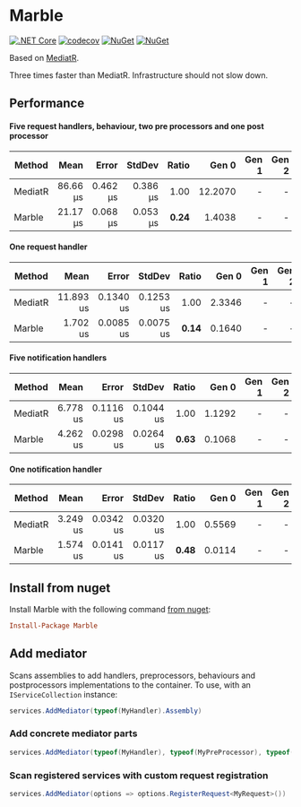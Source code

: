 # Marble

[![.NET Core](https://github.com/teoadal/marble/workflows/.NET%20Core/badge.svg?branch=master)](https://github.com/teoadal/marble/actions)
[![codecov](https://codecov.io/gh/teoadal/marble/branch/master/graph/badge.svg)](https://codecov.io/gh/teoadal/marble)
[![NuGet](https://img.shields.io/nuget/v/marble.svg)](https://www.nuget.org/packages/marble) 
[![NuGet](https://img.shields.io/nuget/dt/marble.svg)](https://www.nuget.org/packages/marble)

Based on [MediatR](https://github.com/jbogard/MediatR).

Three times faster than MediatR. Infrastructure should not slow down.

## Performance

#### Five request handlers, behaviour, two pre processors and one post processor

|  Method |     Mean |    Error |   StdDev | Ratio |   Gen 0 | Gen 1 | Gen 2 | Allocated |
|-------- |---------:|---------:|---------:|------:|--------:|------:|------:|----------:|
| MediatR | 86.66 μs | 0.462 μs | 0.386 μs |  1.00 | 12.2070 |     - |     - |  75.31 KB |
|  Marble | 21.17 μs | 0.068 μs | 0.053 μs |  **0.24** |  1.4038 |     - |     - |   8.74 KB |

#### One request handler

|  Method |      Mean |     Error |    StdDev | Ratio |  Gen 0 | Gen 1 | Gen 2 | Allocated |
|-------- |----------:|----------:|----------:|------:|-------:|------:|------:|----------:|
| MediatR | 11.893 us | 0.1340 us | 0.1253 us |  1.00 | 2.3346 |     - |     - |  14.37 KB |
|  Marble |  1.702 us | 0.0085 us | 0.0075 us |  **0.14** | 0.1640 |     - |     - |   1.01 KB |

#### Five notification handlers

|  Method |      Mean |     Error |    StdDev | Ratio |  Gen 0 | Gen 1 | Gen 2 | Allocated |
|-------- |----------:|----------:|----------:|------:|-------:|------:|------:|----------:|
| MediatR |  6.778 us | 0.1116 us | 0.1044 us |  1.00 | 1.1292 |     - |     - |    7112 B |
|  Marble |  4.262 us | 0.0298 us | 0.0264 us |  **0.63** | 0.1068 |     - |     - |     712 B |

#### One notification handler

|  Method |     Mean |     Error |    StdDev | Ratio |  Gen 0 | Gen 1 | Gen 2 | Allocated |
|-------- |---------:|----------:|----------:|------:|-------:|------:|------:|----------:|
| MediatR | 3.249 us | 0.0342 us | 0.0320 us |  1.00 | 0.5569 |     - |     - |    3512 B |
|  Marble | 1.574 us | 0.0141 us | 0.0117 us |  **0.48** | 0.0114 |     - |     - |      72 B |

## Install from nuget

Install Marble with the following command [from nuget](https://www.nuget.org/packages/marble/):

```ini
Install-Package Marble
```

## Add mediator

Scans assemblies to add handlers, preprocessors, behaviours and postprocessors implementations to the container. 
To use, with an `IServiceCollection` instance:

```cs
services.AddMediator(typeof(MyHandler).Assembly)
```

### Add concrete mediator parts

```cs
services.AddMediator(typeof(MyHandler), typeof(MyPreProcessor), typeof(YourHandler))
```

### Scan registered services with custom request registration

```cs
services.AddMediator(options => options.RegisterRequest<MyRequest>())
```

